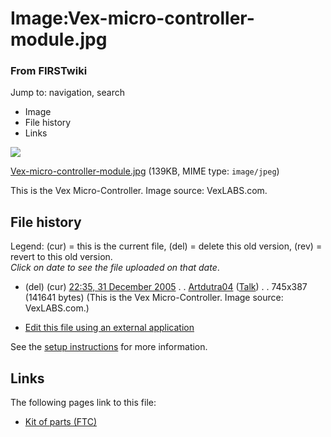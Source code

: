 

# Image:Vex-micro-controller-module.jpg

### From FIRSTwiki

Jump to: navigation, search

  * Image
  * File history
  * Links

![](/media/0/0f/Vex-micro-controller-module.jpg)

[Vex-micro-controller-module.jpg](/media/0/0f/Vex-micro-controller-module.jpg
"Vex-micro-controller-module.jpg" ) (139KB, MIME type: `image/jpeg`)

This is the Vex Micro-Controller. Image source: VexLABS.com.

## File history

Legend: (cur) = this is the current file, (del) = delete this old version,
(rev) = revert to this old version.  
_Click on date to see the file uploaded on that date_.

  * (del) (cur) [22:35, 31 December 2005](/media/0/0f/Vex-micro-controller-module.jpg "/media/0/0f/Vex-micro-controller-module.jpg" ) . . [Artdutra04](/index.php?title=User:Artdutra04&action=edit "User:Artdutra04" ) ([Talk](/index.php?title=User_talk:Artdutra04&action=edit "User talk:Artdutra04" )) . . 745x387 (141641 bytes) (This is the Vex Micro-Controller. Image source: VexLABS.com.)
  

  * [Edit this file using an external application](/index.php?title=Image:Vex-micro-controller-module.jpg&action=edit&externaledit=true&mode=file "Image:Vex-micro-controller-module.jpg" )

See the [setup
instructions](http://meta.wikimedia.org/wiki/Help:External_editors
"http://meta.wikimedia.org/wiki/Help:External_editors" ) for more information.

## Links

The following pages link to this file:

  * [Kit of parts (FTC)](/index.php/Kit_of_parts_%28FTC%29 "Kit of parts \(FTC\)" )


